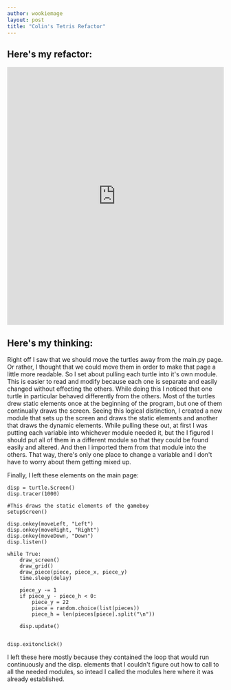 ```yaml
---
author: wookiemage
layout: post
title: "Colin's Tetris Refactor"
---
```

## Here's my refactor:
<iframe src="https://trinket.io/embed/python/e956c64129" width="100%" height="600" frameborder="0" marginwidth="0" marginheight="0" allowfullscreen></iframe>

## Here's my thinking:
Right off I saw that we should move the turtles away from the main.py page. Or rather, I thought that we could move them in order to make that page a little more readable.
So I set about pulling each turtle into it's own module. This is easier to read and modify because each one is separate and easily changed without effecting the others. While doing this I noticed that one turtle in particular behaved differently from the others. Most of the turtles drew static elements once at the beginning of the program, but one of them continually draws the screen.
Seeing this logical distinction, I created a new module that sets up the screen and draws the static elements and another that draws the dynamic elements.
While pulling these out, at first I was putting each variable into whichever module needed it, but the I figured I should put all of them in a different module so that they could be found easily and altered. And then I imported them from that module into the others. That way, there's only one place to change a variable and I don't have to worry about them getting mixed up.
  
Finally, I left these elements on the main page:

```
disp = turtle.Screen()
disp.tracer(1000)

#This draws the static elements of the gameboy
setupScreen()

disp.onkey(moveLeft, "Left")
disp.onkey(moveRight, "Right")
disp.onkey(moveDown, "Down")
disp.listen()

while True:
    draw_screen()
    draw_grid()
    draw_piece(piece, piece_x, piece_y)
    time.sleep(delay)

    piece_y -= 1
    if piece_y - piece_h < 0:
        piece_y = 22
        piece = random.choice(list(pieces))
        piece_h = len(pieces[piece].split("\n"))
        
    disp.update()

    
disp.exitonclick()
```

I left these here mostly because they contained the loop that would run continuously and the disp. elements that I couldn't figure out how to call to all the needed modules, so intead I called the modules here where it was already established.
